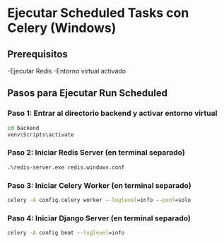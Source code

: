 # Ejecutar Scheduled Tasks con Celery (Windows)

## Prerequisitos
-Ejecutar Redis
-Entorno virtual activado

## Pasos para Ejecutar Run Scheduled

### Paso 1: Entrar al directorio backend y activar entorno virtual
```cmd
cd backend
venv\Scripts\activate
```

### Paso 2: Iniciar Redis Server (en terminal separado)
```cmd
.\redis-server.exe redis.windows.conf
```

### Paso 3: Iniciar Celery Worker (en terminal separado)
```cmd
celery -A config.celery worker --loglevel=info --pool=solo
```

### Paso 4: Iniciar Django Server (en terminal separado)
```cmd
celery -A config beat --loglevel=info
```
